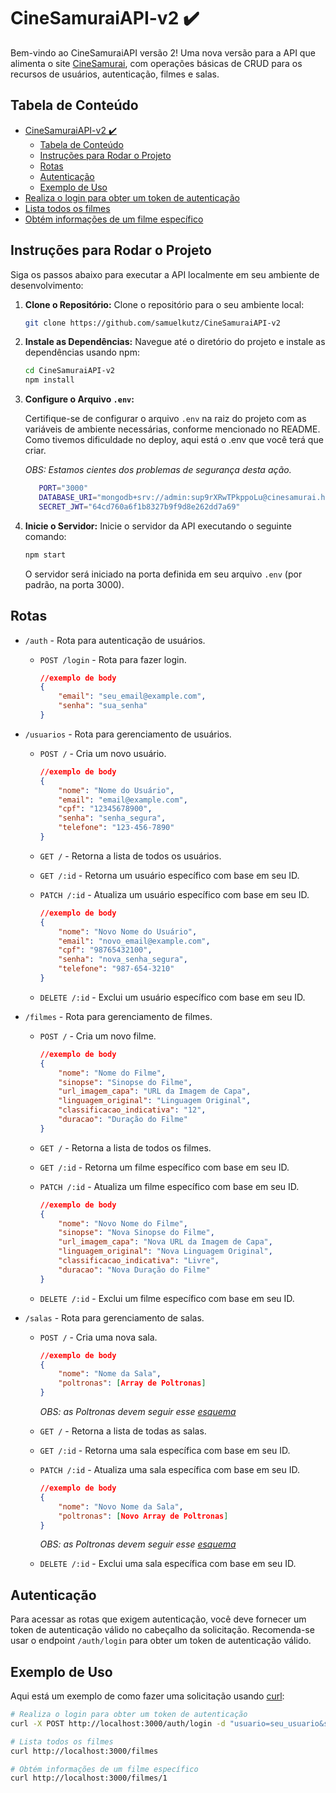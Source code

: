 
# CineSamuraiAPI-v2 ✔️

Bem-vindo ao CineSamuraiAPI versão 2! Uma nova versão para a API que alimenta o site [CineSamurai](https://github.com/ericafernandaj/CineSamurai), com operações básicas de CRUD para os recursos de usuários, autenticação, filmes e salas.

## Tabela de Conteúdo

- [CineSamuraiAPI-v2 ✔️](#cinesamuraiapi-v2-️)
  - [Tabela de Conteúdo](#tabela-de-conteúdo)
  - [Instruções para Rodar o Projeto](#instruções-para-rodar-o-projeto)
  - [Rotas](#rotas)
  - [Autenticação](#autenticação)
  - [Exemplo de Uso](#exemplo-de-uso)
- [Realiza o login para obter um token de autenticação](#realiza-o-login-para-obter-um-token-de-autenticação)
- [Lista todos os filmes](#lista-todos-os-filmes)
- [Obtém informações de um filme específico](#obtém-informações-de-um-filme-específico)


## Instruções para Rodar o Projeto

Siga os passos abaixo para executar a API localmente em seu ambiente de desenvolvimento:

1. **Clone o Repositório:**
   Clone o repositório para o seu ambiente local:

   ```bash
   git clone https://github.com/samuelkutz/CineSamuraiAPI-v2
   ```

2. **Instale as Dependências:**
   Navegue até o diretório do projeto e instale as dependências usando npm:

   ```bash
   cd CineSamuraiAPI-v2
   npm install
   ```

3. **Configure o Arquivo `.env`:**
   
   Certifique-se de configurar o arquivo `.env` na raiz do projeto com as variáveis de ambiente necessárias, conforme mencionado no README. Como tivemos dificuldade no deploy, aqui está o .env que você terá que criar.

   _OBS: Estamos cientes dos problemas de segurança desta ação._

   ```bash
      PORT="3000"
      DATABASE_URI="mongodb+srv://admin:sup9rXRwTPkppoLu@cinesamurai.hsmeuxb.mongodb.net/?retryWrites=true&w=majority"
      SECRET_JWT="64cd760a6f1b8327b9f9d8e262dd7a69"
   ```

4. **Inicie o Servidor:**
   Inicie o servidor da API executando o seguinte comando:

   ```bash
   npm start
   ```

   O servidor será iniciado na porta definida em seu arquivo `.env` (por padrão, na porta 3000).


## Rotas

- `/auth` - Rota para autenticação de usuários.

    - `POST /login` - Rota para fazer login. 
        ```json
        //exemplo de body
        {
            "email": "seu_email@example.com",
            "senha": "sua_senha"
        }
        ```
  

- `/usuarios` - Rota para gerenciamento de usuários.

    - `POST /` - Cria um novo usuário.
        ```json
        //exemplo de body
        {
            "nome": "Nome do Usuário",
            "email": "email@example.com",
            "cpf": "12345678900",
            "senha": "senha_segura",
            "telefone": "123-456-7890"
        }
        ```

    - `GET /` - Retorna a lista de todos os usuários.
  
    - `GET /:id` - Retorna um usuário específico com base em seu ID.
  
    - `PATCH /:id` - Atualiza um usuário específico com base em seu ID.
        ```json
        //exemplo de body
        {
            "nome": "Novo Nome do Usuário",
            "email": "novo_email@example.com",
            "cpf": "98765432100",
            "senha": "nova_senha_segura",
            "telefone": "987-654-3210"
        }
        ```

    - `DELETE /:id` - Exclui um usuário específico com base em seu ID.

- `/filmes` - Rota para gerenciamento de filmes.

    - `POST /` - Cria um novo filme.
        ```json
        //exemplo de body
        {
            "nome": "Nome do Filme",
            "sinopse": "Sinopse do Filme",
            "url_imagem_capa": "URL da Imagem de Capa",
            "linguagem_original": "Linguagem Original",
            "classificacao_indicativa": "12",
            "duracao": "Duração do Filme"
        }
        ```
  
    - `GET /` - Retorna a lista de todos os filmes.
  
    - `GET /:id` - Retorna um filme específico com base em seu ID. 
  
    - `PATCH /:id` - Atualiza um filme específico com base em seu ID.
        ```json
        //exemplo de body
        {
            "nome": "Novo Nome do Filme",
            "sinopse": "Nova Sinopse do Filme",
            "url_imagem_capa": "Nova URL da Imagem de Capa",
            "linguagem_original": "Nova Linguagem Original",
            "classificacao_indicativa": "Livre",
            "duracao": "Nova Duração do Filme"
        }
        ```
    - `DELETE /:id` - Exclui um filme específico com base em seu ID.

- `/salas` - Rota para gerenciamento de salas.

    - `POST /` - Cria uma nova sala.
        ```json
        //exemplo de body
        {
            "nome": "Nome da Sala",
            "poltronas": [Array de Poltronas] 
        }
        ```
        _OBS: as Poltronas devem seguir esse [esquema]("https://github.com/samuelkutz/CineSamuraiAPI-v2/blob/main/src/models/Sala.js")_
    - `GET /` - Retorna a lista de todas as salas.
  
    - `GET /:id` - Retorna uma sala específica com base em seu ID.
  
    - `PATCH /:id` - Atualiza uma sala específica com base em seu ID.
        ```json
        //exemplo de body
        {
            "nome": "Novo Nome da Sala",
            "poltronas": [Novo Array de Poltronas] 
        }
        ```
         _OBS: as Poltronas devem seguir esse [esquema]("https://github.com/samuelkutz/CineSamuraiAPI-v2/blob/main/src/models/Sala.js")_
    - `DELETE /:id` - Exclui uma sala específica com base em seu ID.

## Autenticação

Para acessar as rotas que exigem autenticação, você deve fornecer um token de autenticação válido no cabeçalho da solicitação. Recomenda-se usar o endpoint `/auth/login` para obter um token de autenticação válido.

## Exemplo de Uso

Aqui está um exemplo de como fazer uma solicitação usando [curl](https://curl.se/):

```bash
# Realiza o login para obter um token de autenticação
curl -X POST http://localhost:3000/auth/login -d "usuario=seu_usuario&senha=sua_senha"

# Lista todos os filmes
curl http://localhost:3000/filmes

# Obtém informações de um filme específico
curl http://localhost:3000/filmes/1

